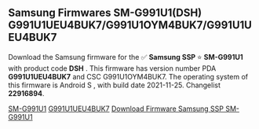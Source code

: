 <h2>Samsung Firmwares SM-G991U1(DSH) G991U1UEU4BUK7/G991U1OYM4BUK7/G991U1UEU4BUK7</h2>
Download the Samsung firmware for the ✅ <strong>Samsung SSP </strong> ⭐ <strong>SM-G991U1</strong> with product code <strong>DSH</strong> . This firmware has version number PDA <strong>G991U1UEU4BUK7</strong> and CSC G991U1OYM4BUK7. The operating system of this firmware is Android S , with build date 2021-11-25. Changelist <strong>22916894</strong>.


[SM-G991U1](https://samfirm.shop/samsung/model/SM-G991U1)
[G991U1UEU4BUK7](https://samfirm.shop/samsung/pda/G991U1UEU4BUK7)
[Download Firmware Samsung SSP SM-G991U1](https://samfirm.shop/samsung/firmware/477439)
